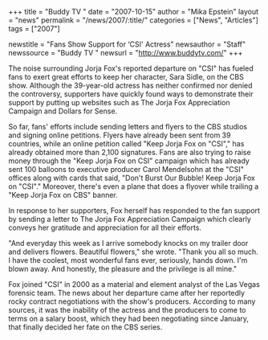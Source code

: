 +++
title = "Buddy TV "
date = "2007-10-15"
author = "Mika Epstein"
layout = "news"
permalink = "/news/2007/:title/"
categories = ["News", "Articles"]
tags = ["2007"]

newstitle = "Fans Show Support for &#8216;CSI' Actress"
newsauthor = "Staff"
newssource = "Buddy TV "
newsurl = "http://www.buddytv.com/"
+++

The noise surrounding Jorja Fox's reported departure on "CSI" has fueled fans to exert great efforts to keep her character, Sara Sidle, on the CBS show. Although the 39-year-old actress has neither confirmed nor denied the controversy, supporters have quickly found ways to demonstrate their support by putting up websites such as The Jorja Fox Appreciation Campaign and Dollars for Sense.

So far, fans' efforts include sending letters and flyers to the CBS studios and signing online petitions. Flyers have already been sent from 39 countries, while an online petition called "Keep Jorja Fox on "CSI"," has already obtained more than 2,100 signatures. Fans are also trying to raise money through the "Keep Jorja Fox on CSI" campaign which has already sent 100 balloons to executive producer Carol Mendelsohn at the "CSI" offices along with cards that said, "Don't Burst Our Bubble! Keep Jorja Fox on "CSI"." Moreover, there's even a plane that does a flyover while trailing a "Keep Jorja Fox on CBS" banner.

In response to her supporters, Fox herself has responded to the fan support by sending a letter to The Jorja Fox Appreciation Campaign which clearly conveys her gratitude and appreciation for all their efforts.

"And everyday this week as I arrive somebody knocks on my trailer door and delivers flowers. Beautiful flowers," she wrote. "Thank you all so much. I have the coolest, most wonderful fans ever, seriously, hands down. I'm blown away. And honestly, the pleasure and the privilege is all mine."

Fox joined "CSI" in 2000 as a material and element analyst of the Las Vegas forensic team. The news about her departure came after her reportedly rocky contract negotiations with the show's producers. According to many sources, it was the inability of the actress and the producers to come to terms on a salary boost, which they had been negotiating since January, that finally decided her fate on the CBS series.